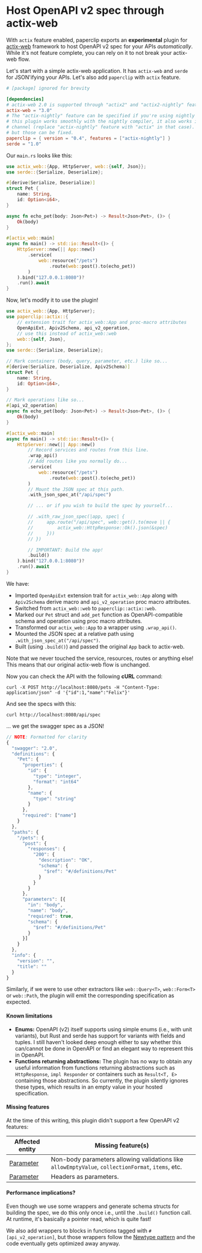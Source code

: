 # Host OpenAPI v2 spec through actix-web

With `actix` feature enabled, paperclip exports an **experimental** plugin for [actix-web](https://github.com/actix/actix-web) framework to host OpenAPI v2 spec for your APIs *automatically*. While it's not feature complete, you can rely on it to not break your actix-web flow.

Let's start with a simple actix-web application. It has `actix-web` and `serde` for JSON'ifying your APIs. Let's also add `paperclip` with `actix` feature.

```toml
# [package] ignored for brevity

[dependencies]
# actix-web 2.0 is supported through "actix2" and "actix2-nightly" features
actix-web = "3.0"
# The "actix-nightly" feature can be specified if you're using nightly compiler. Even though
# this plugin works smoothly with the nightly compiler, it also works in stable
# channel (replace "actix-nightly" feature with "actix" in that case). There maybe compilation errors,
# but those can be fixed.
paperclip = { version = "0.4", features = ["actix-nightly"] }
serde = "1.0"
```

Our `main.rs` looks like this:

```rust
use actix_web::{App, HttpServer, web::{self, Json}};
use serde::{Serialize, Deserialize};

#[derive(Serialize, Deserialize)]
struct Pet {
    name: String,
    id: Option<i64>,
}

async fn echo_pet(body: Json<Pet>) -> Result<Json<Pet>, ()> {
    Ok(body)
}

#[actix_web::main]
async fn main() -> std::io::Result<()> {
    HttpServer::new(|| App::new()
        .service(
            web::resource("/pets")
                .route(web::post().to(echo_pet))
        )
    ).bind("127.0.0.1:8080")?
    .run().await
}
```

Now, let's modify it to use the plugin!

```rust
use actix_web::{App, HttpServer};
use paperclip::actix::{
    // extension trait for actix_web::App and proc-macro attributes
    OpenApiExt, Apiv2Schema, api_v2_operation,
    // use this instead of actix_web::web
    web::{self, Json},
};
use serde::{Serialize, Deserialize};

// Mark containers (body, query, parameter, etc.) like so...
#[derive(Serialize, Deserialize, Apiv2Schema)]
struct Pet {
    name: String,
    id: Option<i64>,
}

// Mark operations like so...
#[api_v2_operation]
async fn echo_pet(body: Json<Pet>) -> Result<Json<Pet>, ()> {
    Ok(body)
}

#[actix_web::main]
async fn main() -> std::io::Result<()> {
    HttpServer::new(|| App::new()
        // Record services and routes from this line.
        .wrap_api()
        // Add routes like you normally do...
        .service(
            web::resource("/pets")
                .route(web::post().to(echo_pet))
        )
        // Mount the JSON spec at this path.
        .with_json_spec_at("/api/spec")

        // ... or if you wish to build the spec by yourself...

        // .with_raw_json_spec(|app, spec| {
        //     app.route("/api/spec", web::get().to(move || {
        //         actix_web::HttpResponse::Ok().json(&spec)
        //     }))
        // })

        // IMPORTANT: Build the app!
        .build()
    ).bind("127.0.0.1:8080")?
    .run().await
}
```

We have:

 - Imported `OpenApiExt` extension trait for `actix_web::App` along with `Apiv2Schema` derive macro and `api_v2_operation` proc macro attributes.
 - Switched from `actix_web::web` to `paperclip::actix::web`.
 - Marked our `Pet` struct and `add_pet` function as OpenAPI-compatible schema and operation using proc macro attributes.
 - Transformed our `actix_web::App` to a wrapper using `.wrap_api()`.
 - Mounted the JSON spec at a relative path using `.with_json_spec_at("/api/spec")`.
 - Built (using `.build()`) and passed the original `App` back to actix-web.

Note that we never touched the service, resources, routes or anything else! This means that our original actix-web flow is unchanged.

Now you can check the API with the following **cURL** command:

```
curl -X POST http://localhost:8080/pets -H "Content-Type: application/json" -d '{"id":1,"name":"Felix"}'
```

And see the specs with this:

```
curl http://localhost:8080/api/spec
```

... we get the swagger spec as a JSON!

```js
// NOTE: Formatted for clarity
{
  "swagger": "2.0",
  "definitions": {
    "Pet": {
      "properties": {
        "id": {
          "type": "integer",
          "format": "int64"
        },
        "name": {
          "type": "string"
        }
      },
      "required": ["name"]
    }
  },
  "paths": {
    "/pets": {
      "post": {
        "responses": {
          "200": {
            "description": "OK",
            "schema": {
              "$ref": "#/definitions/Pet"
            }
          }
        }
      },
      "parameters": [{
        "in": "body",
        "name": "body",
        "required": true,
        "schema": {
          "$ref": "#/definitions/Pet"
        }
      }]
    }
  },
  "info": {
    "version": "",
    "title": ""
  }
}
```

Similarly, if we were to use other extractors like `web::Query<T>`, `web::Form<T>` or `web::Path`, the plugin will emit the corresponding specification as expected.

#### Known limitations

- **Enums:** OpenAPI (v2) itself supports using simple enums (i.e., with unit variants), but Rust and serde has support for variants with fields and tuples. I still haven't looked deep enough either to say whether this can/cannot be done in OpenAPI or find an elegant way to represent this in OpenAPI.
- **Functions returning abstractions:** The plugin has no way to obtain any useful information from functions returning abstractions such as `HttpResponse`, `impl Responder` or containers such as `Result<T, E>` containing those abstractions. So currently, the plugin silently ignores these types, which results in an empty value in your hosted specification.

#### Missing features

At the time of this writing, this plugin didn't support a few OpenAPI v2 features:

Affected entity | Missing feature(s)
--------------- | ---------------
[Parameter](https://github.com/OAI/OpenAPI-Specification/blob/master/versions/2.0.md#parameter-object) | Non-body parameters allowing validations like `allowEmptyValue`, `collectionFormat`, `items`, etc.
[Parameter](https://github.com/OAI/OpenAPI-Specification/blob/master/versions/2.0.md#parameter-object) | Headers as parameters.

#### Performance implications?

Even though we use some wrappers and generate schema structs for building the spec, we do this only once i.e., until the `.build()` function call. At runtime, it's basically a pointer read, which is quite fast!

We also add wrappers to blocks in functions tagged with `#[api_v2_operation]`, but those wrappers follow the [Newtype pattern](https://doc.rust-lang.org/stable/book/ch19-03-advanced-traits.html#using-the-newtype-pattern-to-implement-external-traits-on-external-types) and the code eventually gets optimized away anyway.
